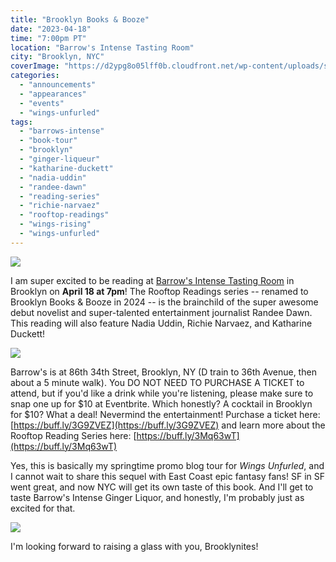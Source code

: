 ```yaml
---
title: "Brooklyn Books & Booze"
date: "2023-04-18"
time: "7:00pm PT"
location: "Barrow's Intense Tasting Room"
city: "Brooklyn, NYC"
coverImage: "https://d2ypg8o05lff0b.cloudfront.net/wp-content/uploads/sites/3/2023/04/01062537/Rooftop-Readings-Authors-April-2023-2-3.jpg"
categories:
  - "announcements"
  - "appearances"
  - "events"
  - "wings-unfurled"
tags:
  - "barrows-intense"
  - "book-tour"
  - "brooklyn"
  - "ginger-liqueur"
  - "katharine-duckett"
  - "nadia-uddin"
  - "randee-dawn"
  - "reading-series"
  - "richie-narvaez"
  - "rooftop-readings"
  - "wings-rising"
  - "wings-unfurled"
---
```


![](https://d2ypg8o05lff0b.cloudfront.net/wp-content/uploads/sites/3/2023/04/01061626/rooftop-readings-logo-crop.png)

I am super excited to be reading at [Barrow's Intense Tasting Room](https://barrowsintense.com/) in Brooklyn on **April 18 at 7pm**! The Rooftop Readings series -- renamed to Brooklyn Books & Booze in 2024 -- is the brainchild of the super awesome debut novelist and super-talented entertainment journalist Randee Dawn. This reading will also feature Nadia Uddin, Richie Narvaez, and Katharine Duckett!

![](https://d2ypg8o05lff0b.cloudfront.net/wp-content/uploads/sites/3/2023/04/01062537/Rooftop-Readings-Authors-April-2023-2-3.jpg)

Barrow's is at 86th 34th Street, Brooklyn, NY (D train to 36th Avenue, then about a 5 minute walk). You DO NOT NEED TO PURCHASE A TICKET to attend, but if you'd like a drink while you're listening, please make sure to snap one up for $10 at Eventbrite. Which honestly? A cocktail in Brooklyn for $10? What a deal! Nevermind the entertainment! Purchase a ticket here: [https://buff.ly/3G9ZVEZ](https://buff.ly/3G9ZVEZ) and learn more about the Rooftop Reading Series here: [https://buff.ly/3Mq63wT](https://buff.ly/3Mq63wT)

Yes, this is basically my springtime promo blog tour for _Wings Unfurled_, and I cannot wait to share this sequel with East Coast epic fantasy fans! SF in SF went great, and now NYC will get its own taste of this book. And I'll get to taste Barrow's Intense Ginger Liquor, and honestly, I'm probably just as excited for that.

![](https://d2ypg8o05lff0b.cloudfront.net/wp-content/uploads/sites/3/2023/04/01062817/barrows-intense-ginger.png)

I'm looking forward to raising a glass with you, Brooklynites!
